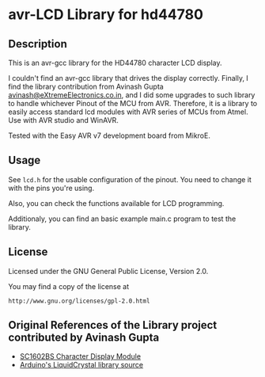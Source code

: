 # avr-LCD Library for hd44780

## Description

This is an avr-gcc library for the HD44780 character LCD display.

I couldn't find an avr-gcc library that drives the display correctly. 
Finally, I find the library contribution from Avinash Gupta <avinash@eXtremeElectronics.co.in>, 
and I did some upgrades to such library to handle whichever Pinout of the MCU from AVR.
Therefore, it is a library to easily access standard lcd modules with AVR series of MCUs from Atmel. 
Use with AVR studio and WinAVR.

Tested with the Easy AVR v7 development board from MikroE.

## Usage

See `lcd.h` for the usable configuration of the pinout. You need to change it with the pins you're using.

Also, you can check the functions available for LCD programming.

Additionaly, you can find an basic example main.c program to test the library.
## License

Licensed under the GNU General Public License, Version 2.0.

You may find a copy of the license at

```
http://www.gnu.org/licenses/gpl-2.0.html
```

## Original References of the Library project contributed by Avinash Gupta

- [SC1602BS Character Display Module](http://akizukidenshi.com/catalog/g/gP-00040/)
- [Arduino's LiquidCrystal library source](https://code.google.com/p/arduino/source/browse/trunk/libraries/LiquidCrystal)
